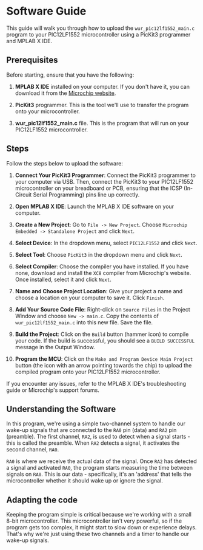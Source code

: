# Software Guide

This guide will walk you through how to upload the `wur_pic12lf1552_main.c` program to your PIC12LF1552 microcontroller using a PicKit3 programmer and MPLAB X IDE.

## Prerequisites 

Before starting, ensure that you have the following:

1. **MPLAB X IDE** installed on your computer. If you don't have it, you can download it from the [Microchip website](https://www.microchip.com/en-us/development-tools-tools-and-software/mplab-x-ide).

2. **PicKit3** programmer. This is the tool we'll use to transfer the program onto your microcontroller.

3. **wur_pic12lf1552_main.c** file. This is the program that will run on your PIC12LF1552 microcontroller.

## Steps 

Follow the steps below to upload the software:

1. **Connect Your PicKit3 Programmer**: Connect the PicKit3 programmer to your computer via USB. Then, connect the PicKit3 to your PIC12LF1552 microcontroller on your breadboard or PCB, ensuring that the ICSP (In-Circuit Serial Programming) pins line up correctly.

2. **Open MPLAB X IDE**: Launch the MPLAB X IDE software on your computer.

3. **Create a New Project**: Go to `File -> New Project`. Choose `Microchip Embedded -> Standalone Project` and click `Next`.

4. **Select Device**: In the dropdown menu, select `PIC12LF1552` and click `Next`.

5. **Select Tool**: Choose `PicKit3` in the dropdown menu and click `Next`.

6. **Select Compiler**: Choose the compiler you have installed. If you have none, download and install the `XC8` compiler from Microchip's website. Once installed, select it and click `Next`.

7. **Name and Choose Project Location**: Give your project a name and choose a location on your computer to save it. Click `Finish`.

8. **Add Your Source Code File**: Right-click on `Source Files` in the Project Window and choose `New -> main.c`. Copy the contents of `wur_pic12lf1552_main.c` into this new file. Save the file.

9. **Build the Project**: Click on the `Build` button (hammer icon) to compile your code. If the build is successful, you should see a `BUILD SUCCESSFUL` message in the Output Window.

10. **Program the MCU**: Click on the `Make and Program Device Main Project` button (the icon with an arrow pointing towards the chip) to upload the compiled program onto your PIC12LF1552 microcontroller.

If you encounter any issues, refer to the MPLAB X IDE's troubleshooting guide or Microchip's support forums.

## Understanding the Software
In this program, we're using a simple two-channel system to handle our wake-up signals that are connected to the `RA0` pin (data) and `RA2` pin (preamble). The first channel, `RA2`, is used to detect when a signal starts - this is called the preamble. When `RA2` detects a signal, it activates the second channel, `RA0`.

`RA0` is where we receive the actual data of the signal. Once `RA2` has detected a signal and activated `RA0`, the program starts measuring the time between signals on `RA0`. This is our data - specifically, it's an 'address' that tells the microcontroller whether it should wake up or ignore the signal.

## Adapting the code
Keeping the program simple is critical because we're working with a small 8-bit microcontroller. This microcontroller isn't very powerful, so if the program gets too complex, it might start to slow down or experience delays. That's why we're just using these two channels and a timer to handle our wake-up signals.
